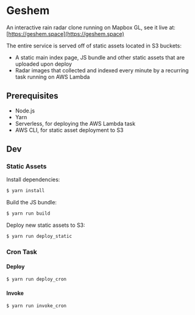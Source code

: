 # Geshem

An interactive rain radar clone running on Mapbox GL, see it live at: [https://geshem.space](https://geshem.space)

The entire service is served off of static assets located in S3 buckets:
 - A static main index page, JS bundle and other static assets that are uploaded upon deploy
 - Radar images that collected and indexed every minute by a recurring task running on AWS Lambda

## Prerequisites

 - Node.js
 - Yarn
 - Serverless, for deploying the AWS Lambda task
 - AWS CLI, for static asset deployment to S3

## Dev

### Static Assets

Install dependencies:
```bash
$ yarn install
```

Build the JS bundle:

```bash
$ yarn run build
```

Deploy new static assets to S3:

```bash
$ yarn run deploy_static
```

### Cron Task

#### Deploy

```bash
$ yarn run deploy_cron
```

#### Invoke

```bash
$ yarn run invoke_cron
```
